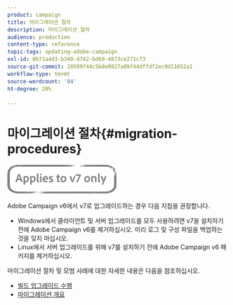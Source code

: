 ```yaml
---
product: campaign
title: 마이그레이션 절차
description: 마이그레이션 절차
audience: production
content-type: reference
topic-tags: updating-adobe-campaign
exl-id: 0b71a4d3-b340-4742-bd69-4073ce271cf3
source-git-commit: 20509f44c5b8e0827a09f44dffdf2ec9d11652a1
workflow-type: tm+mt
source-wordcount: '84'
ht-degree: 20%

---
```


# 마이그레이션 절차{#migration-procedures}

![](../../assets/v7-only.svg)

Adobe Campaign v6에서 v7로 업그레이드하는 경우 다음 지침을 권장합니다.

* Windows에서 클라이언트 및 서버 업그레이드를 모두 사용하려면 v7을 설치하기 전에 Adobe Campaign v6를 제거하십시오. 미리 로그 및 구성 파일을 백업하는 것을 잊지 마십시오.
* Linux에서 서버 업그레이드를 위해 v7를 설치하기 전에 Adobe Campaign v6 패키지를 제거하십시오.

마이그레이션 절차 및 모범 사례에 대한 자세한 내용은 다음을 참조하십시오.

* [빌드 업그레이드 수행](https://helpx.adobe.com/kr/campaign/kb/acc-build-upgrade.html)
* [마이그레이션 개요](../../migration/using/about-migration.md)
